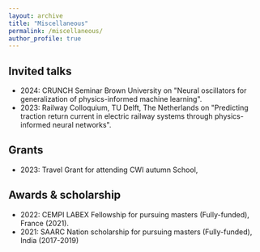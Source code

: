 ```yaml
---
layout: archive
title: "Miscellaneous"
permalink: /miscellaneous/
author_profile: true
---
```


## Invited talks
 - 2024: CRUNCH Seminar Brown University on "Neural oscillators for generalization of physics-informed machine learning".
 - 2023: Railway Colloquium, TU Delft, The Netherlands on "Predicting traction return current in electric railway systems through physics-informed neural networks".

## Grants
- 2023: Travel Grant for attending CWI autumn School,

## Awards & scholarship

- 2022: CEMPI LABEX Fellowship for pursuing masters (Fully-funded), France (2021).
- 2021: SAARC Nation scholarship for pursuing masters (Fully-funded), India (2017-2019)

